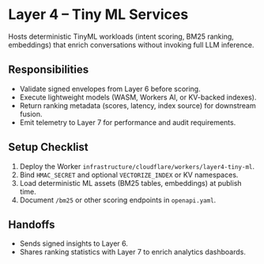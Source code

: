 # Layer 4 – Tiny ML Services

Hosts deterministic TinyML workloads (intent scoring, BM25 ranking, embeddings)
that enrich conversations without invoking full LLM inference.

## Responsibilities
- Validate signed envelopes from Layer 6 before scoring.
- Execute lightweight models (WASM, Workers AI, or KV-backed indexes).
- Return ranking metadata (scores, latency, index source) for downstream fusion.
- Emit telemetry to Layer 7 for performance and audit requirements.

## Setup Checklist
1. Deploy the Worker `infrastructure/cloudflare/workers/layer4-tiny-ml`.
2. Bind `HMAC_SECRET` and optional `VECTORIZE_INDEX` or KV namespaces.
3. Load deterministic ML assets (BM25 tables, embeddings) at publish time.
4. Document `/bm25` or other scoring endpoints in `openapi.yaml`.

## Handoffs
- Sends signed insights to Layer 6.
- Shares ranking statistics with Layer 7 to enrich analytics dashboards.
